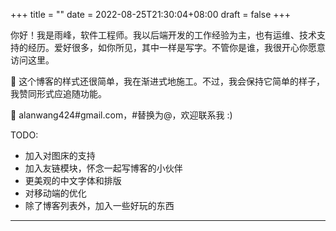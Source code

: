 +++
title =  ""
date = 2022-08-25T21:30:04+08:00
draft = false
+++

你好！我是雨峰，软件工程师。我以后端开发的工作经验为主，也有运维、技术支持的经历。爱好很多，如你所见，其中一样是写字。不管你是谁，我很开心你愿意访问这里。

🚧 这个博客的样式还很简单，我在渐进式地施工。不过，我会保持它简单的样子，我赞同形式应追随功能。

📮 alanwang424#gmail.com，#替换为@，欢迎联系我 :)

TODO:
- 加入对图床的支持
- 加入友链模块，怀念一起写博客的小伙伴
- 更美观的中文字体和排版
- 对移动端的优化
- 除了博客列表外，加入一些好玩的东西

---